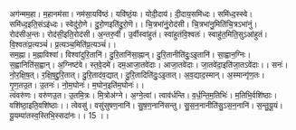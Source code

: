 

  
अग॑न्मम॒हा। म॒हानम॑सा। नम॑सा॒यवि॑ष्ठं। यवि॑ष्ठं॒यः। योदी॒दाय॑। दी॒दाय॒समि॑ध्दः। समि॑ध्द॒स्स्वे। समि॑ध्द॒इति॒संऽइ॑ध्दः। स्वेदु॑रो॒णे। दु॒रो॒णइति॑दु॒रो॒णॆ।। चि॒त्रभा॑नुं॒रोद॑सी। चि॒त्रभा॑नु॒मिति॑चि॒त्रऽभा॑नुं। रोद॑सीअ॒न्तः। रोद॑सी॒इति॒रोद॑सी। अ॒न्तरु॒र्वी। उ॒र्वीस्वा॑हुतं। स्वा॑हुतंवि॒श्वतः॑। स्वाहु॑त॒मिति॒सुऽआ॑हुतं। वि॒श्वतः॑प्र॒त्यञ्चं॑। प्र॒त्यञ्च॒मिति॑प्र॒त्यञ्चं॑।।  
सम॒ह्ना। म॒ह्नाविश्वा॑। विश्वा॑दुरि॒तानि॑। दु॒रि॒तानि॑सा॒ह्नान्। दु॒रि॒तानीति॑दुः॒ऽइ॒तानि॑। सा॒ह्वान॒ग्निः। स॒ह्वानिति॑स॒ह्वान्। अ॒ग्निष्ट॑वे। स्त॒वे॒दमे॑। दम॒आजा॒तवे॑दाः। आजा॒तवे॑दाः। जा॒तवे॑दा॒इति॑जा॒तऽवे॑दाः।। सनः॑। नो॒र॒क्षि॒ष॒त्। र॒क्षि॒ष॒द्दु॒रि॒तात्। दु॒रि॒ताद॑व॒द्यात्। दु॒रि॒तादिति॑दुः॒ऽइ॒तात्। अ॒व॒द्याद॒स्मान्। अ॒स्मान्गृ॑ण॒तः। गृ॒ण॒तउ॒त। उ॒तनः॑। नो॒म॒घोनः॑। म॒घोन॒इति॑म॒घोनः॑।।  
त्वंवरु॑णः। वरु॑णउ॒त। उ॒तमि॒त्रः। मि॒त्रोअ॑ग्ने। अ॒ग्ने॒त्वां। त्वाव॑र्धन्ति। व॒र्ध॒न्ति॒म॒तिभिः॑। म॒तिभि॒र्वशि॑ष्ठाः। वशि॑ष्ठा॒इति॒वशि॑ष्ठाः।। त्वेवसु॑। वसु॑सुषण॒नानि॑। सु॒ष॒ण॒नानि॑सन्तु। सु॒स॒न॒नानीति॑सु॒ऽस॒न॒नानि॑। स॒न्तु॒यू॒यं। यू॒यम्पा॑तस्व॒स्तिभि॒स्सदा॑नः।। 15 ।।  
